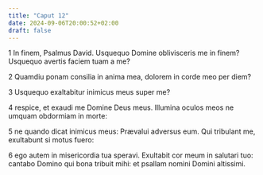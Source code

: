 ```yaml
---
title: "Caput 12"
date: 2024-09-06T20:00:52+02:00
draft: false
---
```



1 In finem, Psalmus David. Usquequo Domine oblivisceris me in finem? Usquequo avertis faciem tuam a me?

2 Quamdiu ponam consilia in anima mea, dolorem in corde meo per diem?

3 Usquequo exaltabitur inimicus meus super me?

4 respice, et exaudi me Domine Deus meus. Illumina oculos meos ne umquam obdormiam in morte:

5 ne quando dicat inimicus meus: Prævalui adversus eum. Qui tribulant me, exultabunt si motus fuero:

6 ego autem in misericordia tua speravi. Exultabit cor meum in salutari tuo: cantabo Domino qui bona tribuit mihi: et psallam nomini Domini altissimi.


